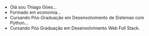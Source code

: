 - Olá sou Thiago Góes...
- Formado em economia...
- Cursando Pós-Graduação em Desenvolvimento de Sistemas com Python...
- Cursando Pós Graduação em Desenvolvimento Web Full Stack.
 

<!---
thiagocgoes/thiagocgoes is a ✨ special ✨ repository because its `README.md` (this file) appears on your GitHub profile.
You can click the Preview link to take a look at your changes.
--->
